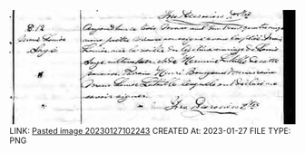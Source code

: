 ![Pasted image 20230127102243](Pasted%20image%2020230127102243.png)
LINK: [Pasted image 20230127102243](Pasted%20image%2020230127102243.png)
CREATED At: 2023-01-27
FILE TYPE: PNG
